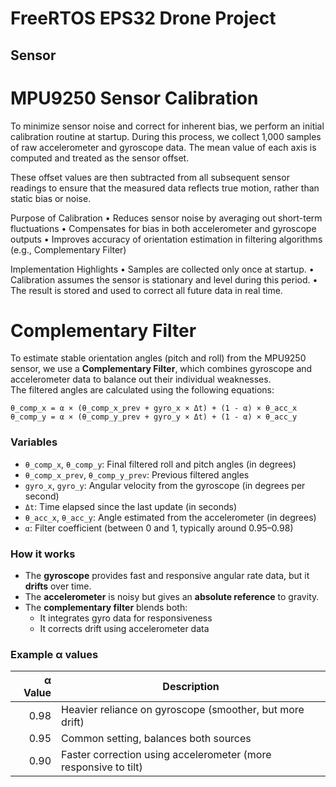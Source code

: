 # FreeRTOS EPS32 Drone Project

## Sensor

# MPU9250 Sensor Calibration

To minimize sensor noise and correct for inherent bias, we perform an initial calibration routine at startup. During
this process, we collect 1,000 samples of raw accelerometer and gyroscope data. The mean value of each axis is computed
and treated as the sensor offset.

These offset values are then subtracted from all subsequent sensor readings to ensure that the measured data reflects
true motion, rather than static bias or noise.

Purpose of Calibration
• Reduces sensor noise by averaging out short-term fluctuations
• Compensates for bias in both accelerometer and gyroscope outputs
• Improves accuracy of orientation estimation in filtering algorithms (e.g., Complementary Filter)

Implementation Highlights
• Samples are collected only once at startup.
• Calibration assumes the sensor is stationary and level during this period.
• The result is stored and used to correct all future data in real time.

# Complementary Filter

To estimate stable orientation angles (pitch and roll) from the MPU9250 sensor, we use a **Complementary Filter**,
which combines gyroscope and accelerometer data to balance out their individual weaknesses.  
The filtered angles are calculated using the following equations:

```
θ_comp_x = α × (θ_comp_x_prev + gyro_x × Δt) + (1 - α) × θ_acc_x  
θ_comp_y = α × (θ_comp_y_prev + gyro_y × Δt) + (1 - α) × θ_acc_y
```

### Variables

- `θ_comp_x`, `θ_comp_y`: Final filtered roll and pitch angles (in degrees)
- `θ_comp_x_prev`, `θ_comp_y_prev`: Previous filtered angles
- `gyro_x`, `gyro_y`: Angular velocity from the gyroscope (in degrees per second)
- `Δt`: Time elapsed since the last update (in seconds)
- `θ_acc_x`, `θ_acc_y`: Angle estimated from the accelerometer (in degrees)
- `α`: Filter coefficient (between 0 and 1, typically around 0.95–0.98)

### How it works

- The **gyroscope** provides fast and responsive angular rate data, but it **drifts** over time.
- The **accelerometer** is noisy but gives an **absolute reference** to gravity.
- The **complementary filter** blends both:
    - It integrates gyro data for responsiveness
    - It corrects drift using accelerometer data

### Example α values

| α Value | Description                                                     |
|--------:|-----------------------------------------------------------------|
|    0.98 | Heavier reliance on gyroscope (smoother, but more drift)        |
|    0.95 | Common setting, balances both sources                           |
|    0.90 | Faster correction using accelerometer (more responsive to tilt) |